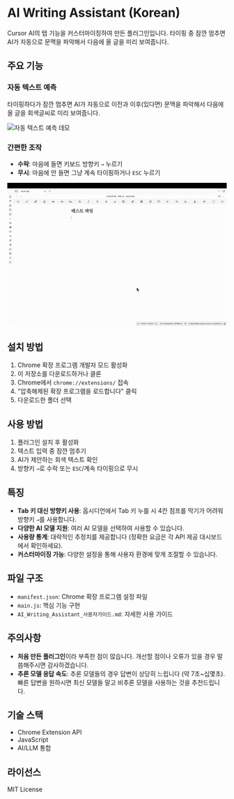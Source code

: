 # AI Writing Assistant (Korean)

Cursor AI의 탭 기능을 커스터마이징하여 만든 플러그인입니다. 타이핑 중 잠깐 멈추면 AI가 자동으로 문맥을 파악해서 다음에 올 글을 미리 보여줍니다.

## 주요 기능

### 자동 텍스트 예측
타이핑하다가 잠깐 멈추면 AI가 자동으로 이전과 이후(있다면) 문맥을 파악해서 다음에 올 글을 회색글씨로 미리 보여줍니다.

![자동 텍스트 예측 데모](demo1.gif)

### 간편한 조작
- **수락**: 마음에 들면 키보드 방향키 `→` 누르기
- **무시**: 마음에 안 들면 그냥 계속 타이핑하거나 `ESC` 누르기

![사용법 데모](demo2.gif)

## 설치 방법

1. Chrome 확장 프로그램 개발자 모드 활성화
2. 이 저장소를 다운로드하거나 클론
3. Chrome에서 `chrome://extensions/` 접속
4. "압축해제된 확장 프로그램을 로드합니다" 클릭
5. 다운로드한 폴더 선택

## 사용 방법

1. 플러그인 설치 후 활성화
2. 텍스트 입력 중 잠깐 멈추기
3. AI가 제안하는 회색 텍스트 확인
4. 방향키 `→`로 수락 또는 `ESC`/계속 타이핑으로 무시

## 특징

- **Tab 키 대신 방향키 사용**: 옵시디언에서 Tab 키 누를 시 4칸 점프를 막기가 어려워 방향키 `→`를 사용합니다.
- **다양한 AI 모델 지원**: 여러 AI 모델을 선택하여 사용할 수 있습니다.
- **사용량 통계**: 대략적인 추정치를 제공합니다 (정확한 요금은 각 API 제공 대시보드에서 확인하세요).
- **커스터마이징 가능**: 다양한 설정을 통해 사용자 환경에 맞게 조절할 수 있습니다.

## 파일 구조

- `manifest.json`: Chrome 확장 프로그램 설정 파일
- `main.js`: 핵심 기능 구현
- `AI_Writing_Assistant_사용자가이드.md`: 자세한 사용 가이드

## 주의사항

- **처음 만든 플러그인**이라 부족한 점이 많습니다. 개선할 점이나 오류가 있을 경우 말씀해주시면 감사하겠습니다.
- **추론 모델 응답 속도**: 추론 모델들의 경우 답변이 상당히 느립니다 (약 7초~십몇초). 빠른 답변을 원하시면 최신 모델들 말고 비추론 모델을 사용하는 것을 추천드립니다.

## 기술 스택

- Chrome Extension API
- JavaScript
- AI/LLM 통합

## 라이선스

MIT License